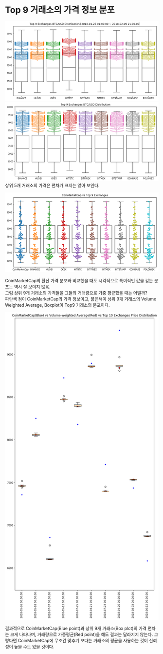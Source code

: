 # Top 9 거래소의 가격 정보 분포  
![alt_text](./Images/Top9_01.png) 
![alt_text](./Images/Top9_02.png) 
상위 5개 거래소의 가격은 편차가 크지는 않아 보인다.  

![alt_text](./Images/CMCvsTop9.png)  

CoinMarketCap의 환산 가격 분포와 비교했을 때도 시각적으로 특이적인 값을 갖는 분포는 역시 잘 보이지 않음.  
그럼 상위 9개 거래소의 가격들을 그들의 거래량으로 가중 평균했을 때는 어떨까?  
파란색 점이 CoinMarketCap의 가격 정보이고, 붉은색이 상위 9개 거래소의 Volume Weighted Average, Boxplot이 Top9 거래소의 분포이다.  

![alt_text](./Images/CMCvsmean_10.png)  

결과적으로 CoinMarketCap(Blue point)과 상위 9개 거래소(Box plot)의 가격 편차는 크게 나타나며, 거래량으로 가중평균(Red point)을 해도 결과는 달라지지 않는다. 그렇다면 CoinMarketCap에 무조건 맞추기 보다는 거래소의 평균을 사용하는 것이 신뢰성이 높을 수도 있을 것이다.